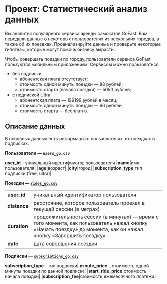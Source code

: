 # Проект: Статистический анализ данных

Вы аналитик популярного сервиса аренды самокатов GoFast. Вам передали данные о некоторых пользователях из нескольких городов, а также об их поездках. Проанализируйте данные и проверьте некоторые гипотезы, которые могут помочь бизнесу вырасти.

Чтобы совершать поездки по городу, пользователи сервиса GoFast пользуются мобильным приложением. Сервисом можно пользоваться:

- без подписки
    - абонентская плата отсутствует;
    - стоимость одной минуты поездки — 88 рублей;
    - стоимость старта (начала поездки) — 5050 рублей;
- с подпиской Ultra
    - абонентская плата — 199199 рублей в месяц;
    - стоимость одной минуты поездки — 66 рублей;
    - стоимость старта — бесплатно.

## Описание данных

В основных данных есть информация о пользователях, их поездках и подписках.

**Пользователи —** **`users_go.csv`**

**user_id** - уникальный идентификатор пользователя
|**name**|имя пользователя|
|**age**|возраст|
|**city**|город|
|**subscription_type**|тип подписки (free, ultra)|

**Поездки —** **[`rides_go.csv`](https://code.s3.yandex.net/datasets/rides_go.csv)**

|||
|---|---|
|**user_id**|уникальный идентификатор пользователя|
|**distance**|расстояние, которое пользователь проехал в текущей сессии (в метрах)|
|**duration**|продолжительность сессии (в минутах) — время с того момента, как пользователь нажал кнопку «Начать поездку» до момента, как он нажал кнопку «Завершить поездку»|
|**date**|дата совершения поездки|

**Подписки** — **[`subscriptions_go.csv`](https://code.s3.yandex.net/datasets/subscriptions_go.csv)**

**subscription_type** - тип подписки|
**minute_price** - стоимость одной минуты поездки по данной подписке|
|**start_ride_price**|стоимость начала поездки|
|**subscription_fee**|стоимость ежемесячного платежа|
